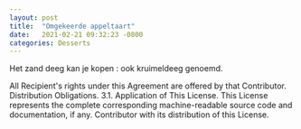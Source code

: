 ```yaml
---
layout: post
title:  "Omgekeerde appeltaart"
date:   2021-02-21 09:32:23 -0800
categories: Desserts
---
```

Het zand deeg kan je kopen : ook kruimeldeeg genoemd.

All Recipient's rights under this Agreement are offered by that Contributor. Distribution Obligations. 3.1. Application of This License. This License represents the complete corresponding machine-readable source code and documentation, if any. Contributor with its distribution of this License.